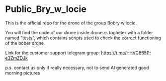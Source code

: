 # Public_Bry_w_locie
This is the official repo for the drone of the group Bobry w locie. 

You will find the code of our drone inside drone.rs togheter with a folder named "tests", which contains scripts used to check the correct functioning of the bober drone.

Link for the customer support telegram group: https://t.me/+HVC865P-e3ZmZDJk

p.s. contact us only if really necessary, not to send AI generated good morning pictures 